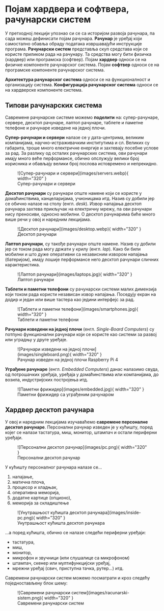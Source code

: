# Појам хардвера и софтвера, рачунарски систем

У претходној лекцији упознао си се са историјом развоја рачунара, па сада можеш
дефинисати појам рачунара. **Рачунар** је уређај који самостално обавља обраду
података извршавајући инструкције програма. **Рачунарски систем** представља
скуп средстава који се користе приликом рада на рачунару. Та средства могу бити
физичка (хардвер) или програмска (софтвер). Појам **хардвер** односи се на
физичке компоненте рачунарског система. Појам **софтвер** односи се на
програмске компоненте рачунарског система.

**Архитектура рачунарског система** односи се на функционалност и организацију
система. **Конфигурација рачунарског система** односи се на хардверске
компоненте система.

## Типови рачунарских система

Савремене рачунарске системе можемо **поделити** на: супер-рачунаре, сервере,
десктоп рачунаре, лаптоп рачунаре, таблете и паметне телефоне и рачунаре
изведене на једној плочи.

**Супер-рачунари и сервери** налазе се у дата-центрима, великим компанијама,
научно-истраживачким институтима и сл. Великих су габарита, троше много
електричне енергије и захтевају посебне услове за рад. За разлику од осталих
рачунарских система, ови рачунари имају много веће перформансе, обично
опслужују велики број корисника и обављају велики број послова истовремено и
непрекидно.

<figure markdown>
  ![Супер-рачунари и сервери](images/servers.webp){ width="320" }
  <figcaption>Супер-рачунари и сервери</figcaption>
</figure>

**Десктоп рачунари** су рачунари опште намене који се користе у домаћинствима,
канцеларијама, учионицама итд. Назив су добили јер се обично налазе на столу
(енгл. *desk*). Извор напајања десктоп рачунара захтева прикључак на електричну
мрежу, па ови рачунари нису преносиви, односно мобилни. О десктоп рачунарима
биће много више речи у овој и наредним лекцијама.

<figure markdown>
  ![Десктоп рачунари](images/desktop.webp){ width="320" }
  <figcaption>Десктоп рачунари</figcaption>
</figure>

**Лаптоп рачунари**, су такође рачунари опште намене. Назив су добили јер се
током рада могу држати у крилу (енгл. *lap*). Како би били мобилни и што дуже
оперативни са независним извором напајања (батеријом), имају лошије перформансе
него десктоп рачунари сличних карактеристика.

<figure markdown>
  ![Лаптоп рачунари](images/laptops.jpg){ width="320" }
  <figcaption>Лаптоп рачунари</figcaption>
</figure>

**Таблети и паметни телефони** су рачунарски системи малих димензија који током
рада користи независан извор напајања. Поседују екран на додир и један или више
тастера као једини интерфејс за рад.

<figure markdown>
  ![Таблети и паметни телефони](images/smartphones.jpg){ width="320" }
  <figcaption>Таблети и паметни телефони</figcaption>
</figure>

**Рачунари изведени на једној плочи** (енгл. *Single-Board Computers*) су
потпуно функционални рачунари који се користе као системи за развој или
уградњу у друге уређаје.

<figure markdown>
  ![Рачунари изведени на једној плочи](images/singleboard.png){ width="320" }
  <figcaption>Рачунар изведен на једној плочи Raspberry Pi 4</figcaption>
</figure>

**Уграђене рачунаре** (енгл. *Embedded Computers*) данас налазимо свуда, од
потрошачких уређаја, уређаја у домаћинствима или компанијама, до возила,
индустријских постројења итд.

<figure markdown>
  ![Паметни фрижидер](images/embedded.jpg){ width="320" }
  <figcaption>Паметни фрижидер са уграђеним рачунаром</figcaption>
</figure>

## Хардвер десктоп рачунара

У овој и наредним лекцијама изучаваћемо **савремене персоналне десктоп
рачунаре**. Персонални рачунар изведен је у кућишту, поред којег се налази
тастатура, миш, монитор, штампач и остали периферни уређаји.

<figure markdown>
  ![Персонални десктоп рачунар](images/pc.png){ width="320" }
  <figcaption>Персонални десктоп рачунар</figcaption>
</figure>

У кућишту персоналног рачунара налазе се...

1. напајање,
2. матична плоча,
3. процесор и хладњак,
4. оперативна меморија,
5. додатне картице (опционо),
6. меморија за складиштење

<figure markdown>
  ![Унутрашњост кућишта десктоп рачунара](images/inside-pc.png){ width="320" }
  <figcaption>Унутрашњост кућишта десктоп рачунара</figcaption>
</figure>

...а поред кућишта, обично се налазе следећи периферни уређаји:

- тастатура,
- миш,
- монитор,
- микрофон и звучници (или слушалице са микрофоном)
- штампач, скенер или мултифункцијски уређај,
- мрежни уређај (свич, приступна тачка, рутер...) итд.

Савремени рачунарски систем можемо посматрати и кроз следећу поједностављену
блок шему:

<figure markdown>
  ![Савремени рачунарски систем](images/racunarski-sistem.png){ width="320" }
  <figcaption>Савремени рачунарски систем</figcaption>
</figure>
